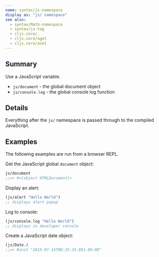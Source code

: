 ```yaml
---
name: syntax/js-namespace
display as: "js/ namespace"
see also:
  - syntax/Math-namespace
  - syntax/js-tag
  - cljs.core/.
  - cljs.core/aget
  - cljs.core/aset
---
```


## Summary

Use a JavaScript variable.

- `js/document` - the global document object
- `js/console.log` - the global console log function

## Details

Everything after the `js/` namespace is passed through to the compiled
JavaScript.

## Examples

The following examples are run from a browser REPL.

Get the JavaScript global `document` object:

```clj
js/document
;;=> #<[object HTMLDocument]>
```

Display an alert:

```clj
(js/alert "Hello World")
;; displays alert popup
```

Log to console:

```clj
(js/console.log "Hello World")
;; displays in developer console
```

Create a JavaScript date object:

```clj
(js/Date.)
;;=> #inst "2015-07-14T00:25:33.881-00:00"
```
